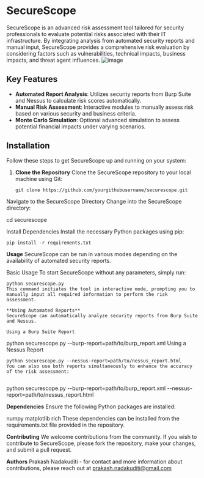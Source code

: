 # SecureScope

SecureScope is an advanced risk assessment tool tailored for security professionals to evaluate potential risks associated with their IT infrastructure. By integrating analysis from automated security reports and manual input, SecureScope provides a comprehensive risk evaluation by considering factors such as vulnerabilities, technical impacts, business impacts, and threat agent influences.
![image](https://github.com/CyberBoy-Prakash/SecureScope/assets/165967067/188447f5-2fae-43f1-b26f-706fea928aeb)



## Key Features

- **Automated Report Analysis**: Utilizes security reports from Burp Suite and Nessus to calculate risk scores automatically.
- **Manual Risk Assessment**: Interactive modules to manually assess risk based on various security and business criteria.
- **Monte Carlo Simulation**: Optional advanced simulation to assess potential financial impacts under varying scenarios.

## Installation

Follow these steps to get SecureScope up and running on your system:

1. **Clone the Repository**
   Clone the SecureScope repository to your local machine using Git:
   ```
   git clone https://github.com/yourgithubusername/securescope.git 
Navigate to the SecureScope Directory
Change into the SecureScope directory:

cd securescope

Install Dependencies
Install the necessary Python packages using pip:

```
pip install -r requirements.txt
```

**Usage**
SecureScope can be run in various modes depending on the availability of automated security reports.

Basic Usage
To start SecureScope without any parameters, simply run:

```
python securescope.py
This command initiates the tool in interactive mode, prompting you to manually input all required information to perform the risk assessment.

**Using Automated Reports**
SecureScope can automatically analyze security reports from Burp Suite and Nessus.

Using a Burp Suite Report

```
python securescope.py --burp-report=path/to/burp_report.xml 
Using a Nessus Report


```
python securescope.py --nessus-report=path/to/nessus_report.html 
You can also use both reports simultaneously to enhance the accuracy of the risk assessment:


```
python securescope.py --burp-report=path/to/burp_report.xml --nessus-report=path/to/nessus_report.html 



**Dependencies**
Ensure the following Python packages are installed:

numpy
matplotlib
rich
These dependencies can be installed from the requirements.txt file provided in the repository.

**Contributing**
We welcome contributions from the community. If you wish to contribute to SecureScope, please fork the repository, make your changes, and submit a pull request.

**Authors**
Prakash Nadakuditi - for contact and more information about contributions, please reach out at prakash.nadakuditi@gmail.com
